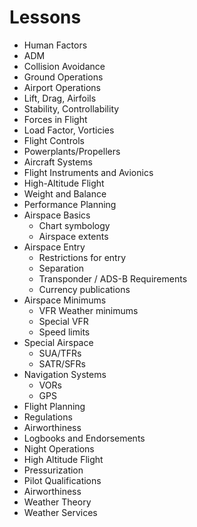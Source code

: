 # Lessons

- Human Factors
- ADM
- Collision Avoidance
- Ground Operations
- Airport Operations
- Lift, Drag, Airfoils
- Stability, Controllability
- Forces in Flight
- Load Factor, Vorticies
- Flight Controls
- Powerplants/Propellers
- Aircraft Systems
- Flight Instruments and Avionics
- High-Altitude Flight
- Weight and Balance
- Performance Planning
- Airspace Basics
  - Chart symbology
  - Airspace extents
- Airspace Entry
  - Restrictions for entry
  - Separation
  - Transponder / ADS-B Requirements
  - Currency publications
- Airspace Minimums
  - VFR Weather minimums
  - Special VFR
  - Speed limits
- Special Airspace
  - SUA/TFRs
  - SATR/SFRs
- Navigation Systems
  - VORs
  - GPS
- Flight Planning
- Regulations
- Airworthiness
- Logbooks and Endorsements
- Night Operations
- High Altitude Flight
- Pressurization
- Pilot Qualifications
- Airworthiness
- Weather Theory
- Weather Services
